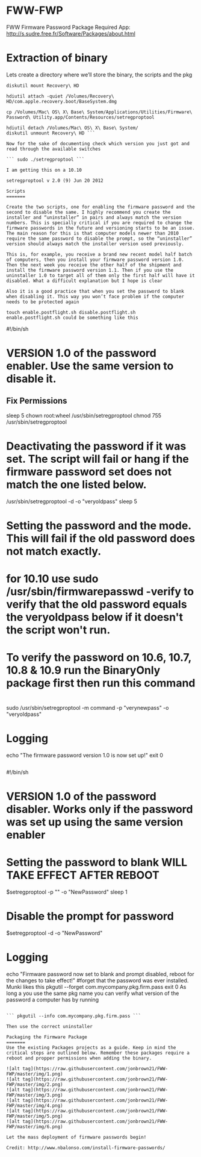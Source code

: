 FWW-FWP
=======

FWW Firmware Password Package
Required App: http://s.sudre.free.fr/Software/Packages/about.html

Extraction of binary
=======

Lets create a directory where we’ll store the binary, the scripts and the pkg

``` cd ; mkdir firmwareInstaller ; cd firmwareInstaller
diskutil mount Recovery\ HD 

hdiutil attach -quiet /Volumes/Recovery\ HD/com.apple.recovery.boot/BaseSystem.dmg

cp /Volumes/Mac\ OS\ X\ Base\ System/Applications/Utilities/Firmware\ Password\ Utility.app/Contents/Resources/setregproptool

hdiutil detach /Volumes/Mac\ OS\ X\ Base\ System/
diskutil unmount Recovery\ HD ```

Now for the sake of documenting check which version you just got and read through the available switches

``` sudo ./setregproptool ```

I am getting this on a 10.10

setregproptool v 2.0 (9) Jun 20 2012

Scripts
=======

Create the two scripts, one for enabling the firmware password and the second to disable the same. I highly recommend you create the installer and “uninstaller” in pairs and always match the version numbers. This is specially critical if you are required to change the firmware passwords in the future and versioning starts to be an issue.
The main reason for this is that computer models newer than 2010 require the same password to disable the prompt, so the “uninstaller” version should always match the installer version used previously.

This is, for example, you receive a brand new recent model half batch of computers, then you install your firmware password version 1.0. Then the next week you receive the other half of the shipment and install the firmware password version 1.1. Then if you use the uninstaller 1.0 to target all of them only the first half will have it disabled. What a difficult explanation but I hope is clear

Also it is a good practice that when you set the password to blank when disabling it. This way you won’t face problem if the computer needs to be protected again

touch enable.postflight.sh disable.postflight.sh
enable.postflight.sh could be something like this

```
#!/bin/sh
###
# VERSION 1.0 of the password enabler. Use the same version to disable it.
###
## Fix Permissions
sleep 5
chown root:wheel /usr/sbin/setregproptool
chmod 755 /usr/sbin/setregproptool
# Deactivating the password if it was set. The script will fail or hang if the firmware password set does not match the one listed below.
/usr/sbin/setregproptool -d -o "veryoldpass"
sleep 5
# Setting the password and the mode. This will fail if the old password does not match exactly. 
# for 10.10 use sudo /usr/sbin/firmwarepasswd -verify to verify that the old password equals the veryoldpass below if it doesn't the script won't run.
# To verify the password on 10.6, 10.7, 10.8 & 10.9 run the BinaryOnly package first then run this command
#  
sudo /usr/sbin/setregproptool -m command -p "verynewpass" -o "veryoldpass"
# Logging
echo "The firmware password version 1.0 is now set up!"
exit 0
```

```
#!/bin/sh
###
# VERSION 1.0 of the password disabler. Works only if the password was set up using the same version enabler
###
# Setting the password to blank WILL TAKE EFFECT AFTER REBOOT
$setregproptool -p "" -o "NewPassword"
sleep 1
# Disable the prompt for password
$setregproptool -d -o "NewPassword"
# Logging
echo "Firmware password now set to blank and prompt disabled, reboot for the changes to take effect!"
#forget that the password was ever installed. Munki likes this
pkgutil --forget com.mycompany.pkg.firm.pass
exit 0
As long a you use the same pkg name you can verify what version of the password a computer has by running
```

``` pkgutil --info com.mycompany.pkg.firm.pass ```

Then use the correct uninstaller

Packaging the Firmware Package
=======
Use the existing Packages projects as a guide. Keep in mind the critical steps are outlined below. Remember these packages require a reboot and propper permissions when adding the binary.

![alt tag](https://raw.githubusercontent.com/jonbrown21/FWW-FWP/master/img/1.png)
![alt tag](https://raw.githubusercontent.com/jonbrown21/FWW-FWP/master/img/2.png)
![alt tag](https://raw.githubusercontent.com/jonbrown21/FWW-FWP/master/img/3.png)
![alt tag](https://raw.githubusercontent.com/jonbrown21/FWW-FWP/master/img/4.png)
![alt tag](https://raw.githubusercontent.com/jonbrown21/FWW-FWP/master/img/5.png)
![alt tag](https://raw.githubusercontent.com/jonbrown21/FWW-FWP/master/img/6.png)

Let the mass deployment of firmware passwords begin!

Credit: http://www.nbalonso.com/install-firmware-passwords/
